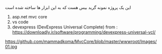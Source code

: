 این یک پروژه نمونه گرید بیس هست که به این ابزار ها ساخته شده است
1. asp.net mvc core
2. vs code
3. devexpress (DevExpress Universal Complete) from : https://downloadly.ir/software/programming/devexpress-universal-vcl/

https://github.com/mammadkoma/MvcCore/blob/master/wwwroot/Images/01.jpg